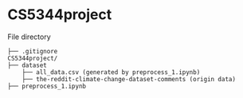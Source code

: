 # CS5344project


File directory
```
├── .gitignore
CS5344project/
├── dataset
	├── all_data.csv (generated by preprocess_1.ipynb)
    ├── the-reddit-climate-change-dataset-comments (origin data)
├── preprocess_1.ipynb
```